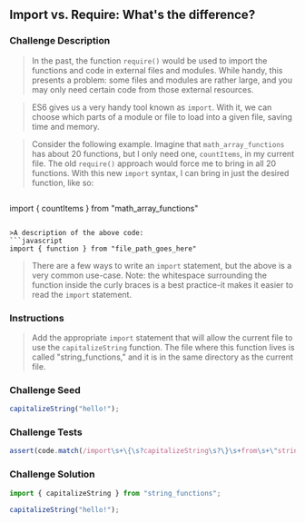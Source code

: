 ## Import vs. Require: What's the difference?

### Challenge Description
>In the past, the function `require()` would be used to import the functions and code in external files and modules. While handy, this presents a problem: some files and modules are rather large, and you may only need certain code from those external resources.

>ES6 gives us a very handy tool known as `import`. With it, we can choose which parts of a module or file to load into a given file, saving time and memory.

>Consider the following example. Imagine that `math_array_functions` has about 20 functions, but I only need one, `countItems`, in my current file. The old `require()` approach would force me to bring in all 20 functions. With this new `import` syntax, I can bring in just the desired function, like so: 

>```javascript
import { countItems } from "math_array_functions"
```

>A description of the above code: 
```javascript
import { function } from "file_path_goes_here" 
```

>There are a few ways to write an `import` statement, but the above is a very common use-case. Note: the whitespace surrounding the function inside the curly braces is a best practice-it makes it easier to read the `import` statement.

### Instructions
>Add the appropriate `import` statement that will allow the current file to use the `capitalizeString` function. The file where this function lives is called "string_functions," and it is in the same directory as the current file.

### Challenge Seed
```javascript
capitalizeString("hello!");
```

### Challenge Tests
```javascript
assert(code.match(/import\s+\{\s?capitalizeString\s?\}\s+from\s+\"string_functions\"/ig)
```

### Challenge Solution
```javascript  
import { capitalizeString } from "string_functions";

capitalizeString("hello!");

```
